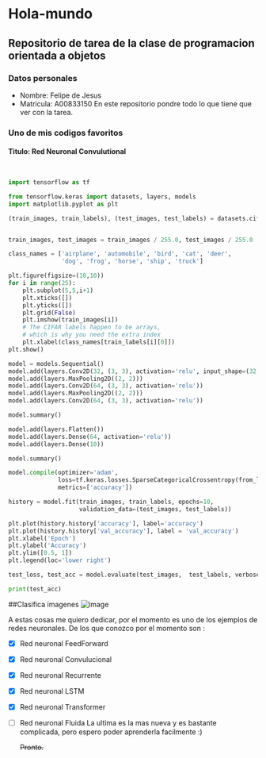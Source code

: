 # Hola-mundo
## Repositorio de tarea de la clase de programacion orientada a objetos
### Datos personales
- Nombre: Felipe de Jesus
- Matricula: A00833150
En este repositorio pondre todo lo que tiene que ver con la tarea.
### Uno de mis codigos favoritos
#### Titulo: Red Neuronal Convulutional
```python


import tensorflow as tf

from tensorflow.keras import datasets, layers, models
import matplotlib.pyplot as plt

(train_images, train_labels), (test_images, test_labels) = datasets.cifar10.load_data()


train_images, test_images = train_images / 255.0, test_images / 255.0

class_names = ['airplane', 'automobile', 'bird', 'cat', 'deer',
               'dog', 'frog', 'horse', 'ship', 'truck']

plt.figure(figsize=(10,10))
for i in range(25):
    plt.subplot(5,5,i+1)
    plt.xticks([])
    plt.yticks([])
    plt.grid(False)
    plt.imshow(train_images[i])
    # The CIFAR labels happen to be arrays, 
    # which is why you need the extra index
    plt.xlabel(class_names[train_labels[i][0]])
plt.show()

model = models.Sequential()
model.add(layers.Conv2D(32, (3, 3), activation='relu', input_shape=(32, 32, 3)))
model.add(layers.MaxPooling2D((2, 2)))
model.add(layers.Conv2D(64, (3, 3), activation='relu'))
model.add(layers.MaxPooling2D((2, 2)))
model.add(layers.Conv2D(64, (3, 3), activation='relu'))

model.summary()

model.add(layers.Flatten())
model.add(layers.Dense(64, activation='relu'))
model.add(layers.Dense(10))

model.summary()

model.compile(optimizer='adam',
              loss=tf.keras.losses.SparseCategoricalCrossentropy(from_logits=True),
              metrics=['accuracy'])

history = model.fit(train_images, train_labels, epochs=10, 
                    validation_data=(test_images, test_labels))

plt.plot(history.history['accuracy'], label='accuracy')
plt.plot(history.history['val_accuracy'], label = 'val_accuracy')
plt.xlabel('Epoch')
plt.ylabel('Accuracy')
plt.ylim([0.5, 1])
plt.legend(loc='lower right')

test_loss, test_acc = model.evaluate(test_images,  test_labels, verbose=2)

print(test_acc)
```

##Clasifica imagenes 
![image](https://user-images.githubusercontent.com/95453819/144539040-32331f8d-2931-4319-800c-1534cba6e901.png)

A estas cosas me quiero dedicar, por el momento es uno de los ejemplos de redes neuronales.
De los que conozco por el momento son :

  - [X] Red neuronal FeedForward
  - [X] Red neuronal Convulucional
  - [X] Red neuronal Recurrente
  - [X] Red neuronal LSTM
  - [X] Red neuronal Transformer
  - [ ] Red neuronal Fluida
 La ultima es la mas nueva y es bastante complicada, pero espero poder aprenderla facilmente :)
 
 	~~Pronto.~~
  
  
